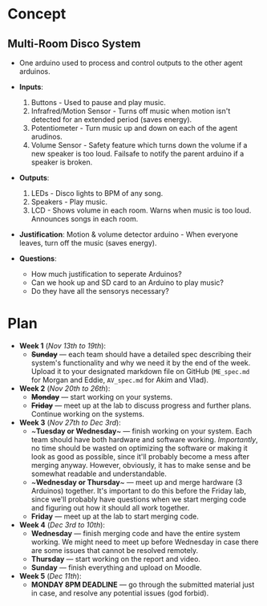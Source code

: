 # Concept

## Multi-Room Disco System

- One arduino used to process and control outputs to the other agent arduinos.

- **Inputs**:
    1. Buttons - Used to pause and play music.
    2. Infrafred/Motion Sensor - Turns off music when motion isn't detected for an extended period (saves energy).
    3. Potentiometer - Turn music up and down on each of the agent arudinos.
    4. Volume Sensor - Safety feature which turns down the volume if a new speaker is too loud. Failsafe to notify the parent arduino if a speaker is broken.

- **Outputs**:
    1. LEDs - Disco lights to BPM of any song.
    2. Speakers - Play music.
    3. LCD - Shows volume in each room. Warns when music is too loud. Announces songs in each room.

- **Justification**:
    Motion & volume detector arduino - When everyone leaves, turn off the music (saves energy).

- **Questions**:
    - How much justification to seperate Arduinos?
    - Can we hook up and SD card to an Arduino to play music?
    - Do they have all the sensorys necessary?

# Plan
- **Week 1** (*Nov 13th to 19th*):
    - ~~**Sunday**~~ — each team should have a detailed spec describing their system's functionality and why we need it by the end of the week. Upload it to your designated markdown file on GitHub (`ME_spec.md` for Morgan and Eddie, `AV_spec.md` for Akim and Vlad).
- **Week 2** (*Nov 20th to 26th*):
    - ~~**Monday**~~ — start working on your systems.
    - ~~**Friday**~~ — meet up at the lab to discuss progress and further plans. Continue working on the systems.
- **Week 3** (*Nov 27th to Dec 3rd*):
    - ~**Tuesday or Wednesday**~ — finish working on your system. Each team should have both hardware and software working. *Importantly*, no time should be wasted on optimizing the software or making it look as good as possible, since it'll probably become a mess after merging anyway. However, obviously, it has to make sense and be somewhat readable and understandable. 
    - ~**Wednesday or Thursday**~ — meet up and merge hardware (3 Arduinos) together. It's important to do this before the Friday lab, since we'll probably have questions when we start merging code and figuring out how it should all work together.
    - **Friday** — meet up at the lab to start merging code.
- **Week 4** (*Dec 3rd to 10th*):
    - **Wednesday** — finish merging code and have the entire system working. We might need to meet up before Wednesday in case there are some issues that cannot be resolved remotely.
    - **Thursday** — start working on the report and video.
    - **Sunday** — finish everything and upload on Moodle.
- **Week 5** (*Dec 11th*):
    - **MONDAY 8PM DEADLINE** — go through the submitted material just in case, and resolve any potential issues (god forbid).
